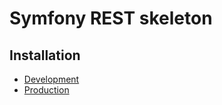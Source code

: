 Symfony REST skeleton
=====================



Installation
------------

* [Development](docs/source/installation/development.rst)
* [Production](docs/source/installation/production.rst)
